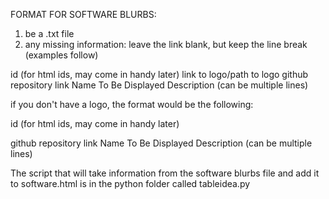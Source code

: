 FORMAT FOR SOFTWARE BLURBS:

1. be a .txt file
2. any missing information: leave the link blank, but keep the line break (examples follow)

id (for html ids, may come in handy later)
link to logo/path to logo
github repository link
Name To Be Displayed
Description (can be multiple lines)

if you don't have a logo, the format would be the following:

id (for html ids, may come in handy later)

github repository link
Name To Be Displayed
Description (can be multiple lines)

The script that will take information from the software blurbs file and add it to software.html is in the python folder called tableidea.py
